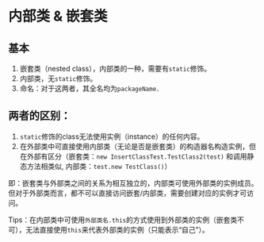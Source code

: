 # 内部类 & 嵌套类
## 基本
1. 嵌套类（nested class），内部类的一种，需要有`static`修饰。
2. 内部类，无`static`修饰。
3. 命名：对于这两者，其全名均为`packageName.`


## 两者的区别：
1. `static`修饰的class无法使用实例（instance）的任何内容。
2. 在外部类中可直接使用内部类（无论是否是嵌套类）的构造器名构造实例，但在外部有区分（嵌套类：`new InsertClassTest.TestClass2(test)` 和调用静态方法相类似, 内部类：`test.new TestClass()`）

即：嵌套类与外部类之间的关系为相互独立的，内部类可使用外部类的实例成员。但对于外部类而言，都不可以直接访问嵌套/内部类，需要创建对应的实例才可访问。

Tips：在内部类中可使用`外部类名.this`的方式使用到外部类的实例（嵌套类不可），无法直接使用`this`来代表外部类的实例（只能表示“自己”）。	